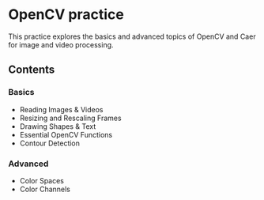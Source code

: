 # OpenCV practice
This practice explores the basics and advanced topics of OpenCV and Caer for image and video processing.   

## Contents
### Basics  
- Reading Images & Videos  
- Resizing and Rescaling Frames  
- Drawing Shapes & Text  
- Essential OpenCV Functions   
- Contour Detection  

### Advanced  
- Color Spaces  
- Color Channels 